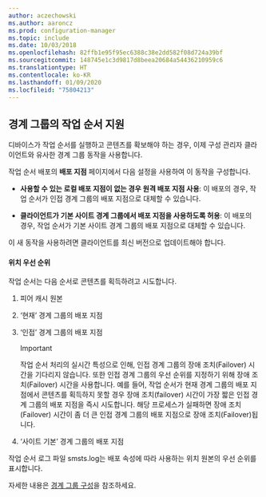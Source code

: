 ```yaml
---
author: aczechowski
ms.author: aaroncz
ms.prod: configuration-manager
ms.topic: include
ms.date: 10/03/2018
ms.openlocfilehash: 82ffb1e95f95ec6388c38e2dd582f08d724a39bf
ms.sourcegitcommit: 148745e1c3d9817d8beea20684a54436210959c6
ms.translationtype: HT
ms.contentlocale: ko-KR
ms.lasthandoff: 01/09/2020
ms.locfileid: "75804213"
---
```

## <a name="bkmk_bgr-osd"></a> 경계 그룹의 작업 순서 지원
<!--1359025-->

디바이스가 작업 순서를 실행하고 콘텐츠를 확보해야 하는 경우, 이제 구성 관리자 클라이언트와 유사한 경계 그룹 동작을 사용합니다.   

작업 순서 배포의 **배포 지점** 페이지에서 다음 설정을 사용하여 이 동작을 구성합니다. 

- **사용할 수 있는 로컬 배포 지점이 없는 경우 원격 배포 지점 사용**: 이 배포의 경우, 작업 순서가 인접 경계 그룹의 배포 지점으로 대체할 수 있습니다.  

- **클라이언트가 기본 사이트 경계 그룹에서 배포 지점을 사용하도록 허용**: 이 배포의 경우, 작업 순서가 기본 사이트 경계 그룹의 배포 지점으로 대체할 수 있습니다.  

이 새 동작을 사용하려면 클라이언트를 최신 버전으로 업데이트해야 합니다.

#### <a name="location-priority"></a>위치 우선 순위  

작업 순서는 다음 순서로 콘텐츠를 획득하려고 시도합니다.  

1. 피어 캐시 원본  

2. ‘현재’ 경계 그룹의 배포 지점   

3. ‘인접’ 경계 그룹의 배포 지점   

    > [!Important]  
    > 작업 순서 처리의 실시간 특성으로 인해, 인접 경계 그룹의 장애 조치(Failover) 시간을 기다리지 않습니다. 또한 인접 경계 그룹의 우선 순위를 지정하기 위해 장애 조치(Failover) 시간을 사용합니다. 예를 들어, 작업 순서가 현재 경계 그룹의 배포 지점에서 콘텐츠를 획득하지 못할 경우 장애 조치(failover) 시간이 가장 짧은 인접 경계 그룹의 배포 지점을 즉시 시도합니다. 해당 프로세스가 실패하면 장애 조치(Failover) 시간이 좀 더 큰 인접 경계 그룹의 배포 지점으로 장애 조치(Failover)됩니다.  

4. ‘사이트 기본’ 경계 그룹의 배포 지점   

작업 순서 로그 파일 smsts.log는 배포 속성에 따라 사용하는 위치 원본의 우선 순위를 표시합니다.

자세한 내용은 [경계 그룹 구성](/sccm/core/servers/deploy/configure/boundary-groups)을 참조하세요.


